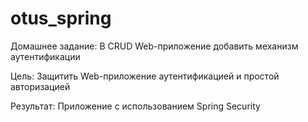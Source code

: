 # otus_spring
Домашнее задание: В CRUD Web-приложение добавить механизм аутентификации

Цель: Защитить Web-приложение аутентификацией и простой авторизацией

Результат: Приложение с использованием Spring Security
